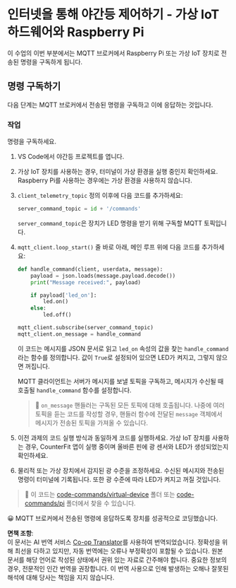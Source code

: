 <!--
CO_OP_TRANSLATOR_METADATA:
{
  "original_hash": "c527ce85d69b1a3875366ec61cbed8aa",
  "translation_date": "2025-08-24T23:00:35+00:00",
  "source_file": "1-getting-started/lessons/4-connect-internet/single-board-computer-commands.md",
  "language_code": "ko"
}
-->
# 인터넷을 통해 야간등 제어하기 - 가상 IoT 하드웨어와 Raspberry Pi

이 수업의 이번 부분에서는 MQTT 브로커에서 Raspberry Pi 또는 가상 IoT 장치로 전송된 명령을 구독하게 됩니다.

## 명령 구독하기

다음 단계는 MQTT 브로커에서 전송된 명령을 구독하고 이에 응답하는 것입니다.

### 작업

명령을 구독하세요.

1. VS Code에서 야간등 프로젝트를 엽니다.

1. 가상 IoT 장치를 사용하는 경우, 터미널이 가상 환경을 실행 중인지 확인하세요. Raspberry Pi를 사용하는 경우에는 가상 환경을 사용하지 않습니다.

1. `client_telemetry_topic` 정의 이후에 다음 코드를 추가하세요:

    ```python
    server_command_topic = id + '/commands'
    ```

    `server_command_topic`은 장치가 LED 명령을 받기 위해 구독할 MQTT 토픽입니다.

1. `mqtt_client.loop_start()` 줄 바로 아래, 메인 루프 위에 다음 코드를 추가하세요:

    ```python
    def handle_command(client, userdata, message):
        payload = json.loads(message.payload.decode())
        print("Message received:", payload)
    
        if payload['led_on']:
            led.on()
        else:
            led.off()
    
    mqtt_client.subscribe(server_command_topic)
    mqtt_client.on_message = handle_command
    ```

    이 코드는 메시지를 JSON 문서로 읽고 `led_on` 속성의 값을 찾는 `handle_command`라는 함수를 정의합니다. 값이 `True`로 설정되어 있으면 LED가 켜지고, 그렇지 않으면 꺼집니다.

    MQTT 클라이언트는 서버가 메시지를 보낼 토픽을 구독하고, 메시지가 수신될 때 호출될 `handle_command` 함수를 설정합니다.

    > 💁 `on_message` 핸들러는 구독된 모든 토픽에 대해 호출됩니다. 나중에 여러 토픽을 듣는 코드를 작성할 경우, 핸들러 함수에 전달된 `message` 객체에서 메시지가 전송된 토픽을 가져올 수 있습니다.

1. 이전 과제의 코드 실행 방식과 동일하게 코드를 실행하세요. 가상 IoT 장치를 사용하는 경우, CounterFit 앱이 실행 중이며 올바른 핀에 광 센서와 LED가 생성되었는지 확인하세요.

1. 물리적 또는 가상 장치에서 감지된 광 수준을 조정하세요. 수신된 메시지와 전송된 명령이 터미널에 기록됩니다. 또한 광 수준에 따라 LED가 켜지고 꺼질 것입니다.

> 💁 이 코드는 [code-commands/virtual-device](../../../../../1-getting-started/lessons/4-connect-internet/code-commands/virtual-device) 폴더 또는 [code-commands/pi](../../../../../1-getting-started/lessons/4-connect-internet/code-commands/pi) 폴더에서 찾을 수 있습니다.

😀 MQTT 브로커에서 전송된 명령에 응답하도록 장치를 성공적으로 코딩했습니다.

**면책 조항**:  
이 문서는 AI 번역 서비스 [Co-op Translator](https://github.com/Azure/co-op-translator)를 사용하여 번역되었습니다. 정확성을 위해 최선을 다하고 있지만, 자동 번역에는 오류나 부정확성이 포함될 수 있습니다. 원본 문서를 해당 언어로 작성된 상태에서 권위 있는 자료로 간주해야 합니다. 중요한 정보의 경우, 전문적인 인간 번역을 권장합니다. 이 번역 사용으로 인해 발생하는 오해나 잘못된 해석에 대해 당사는 책임을 지지 않습니다.